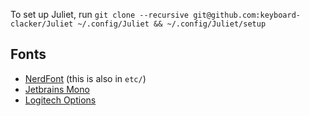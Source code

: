 To set up Juliet, run `git clone --recursive
git@github.com:keyboard-clacker/Juliet ~/.config/Juliet && ~/.config/Juliet/setup`

## Fonts

- [NerdFont](https://www.nerdfonts.com/) (this is also in `etc/`)
- [Jetbrains Mono](https://www.jetbrains.com/lp/mono/)
- [Logitech Options](https://www.logitech.com/en-us/product/options)
